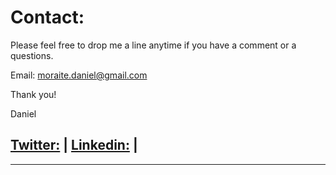 # Contact:

Please feel free to drop me a line anytime if you have a comment or a questions.  

Email: moraite.daniel@gmail.com 


Thank you!

Daniel


[Twitter:](https://twitter.com/DanielMoraite) | [Linkedin:](https://www.linkedin.com/in/daniel-moraite-29055115/) |
-------------

------------  
